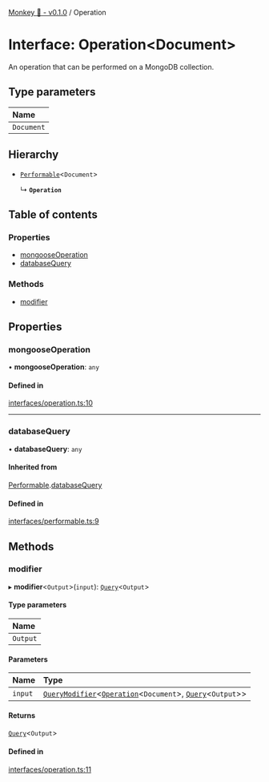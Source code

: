 [Monkey 🐒 - v0.1.0](../README.md) / Operation

# Interface: Operation<Document\>

An operation that can be performed on a MongoDB collection.

## Type parameters

| Name |
| :------ |
| `Document` |

## Hierarchy

- [`Performable`](Performable.md)<`Document`\>

  ↳ **`Operation`**

## Table of contents

### Properties

- [mongooseOperation](Operation.md#mongooseoperation)
- [databaseQuery](Operation.md#databasequery)

### Methods

- [modifier](Operation.md#modifier)

## Properties

### mongooseOperation

• **mongooseOperation**: `any`

#### Defined in

[interfaces/operation.ts:10](https://github.com/bpisano/monkey/blob/62534c6/src/interfaces/operation.ts#L10)

___

### databaseQuery

• **databaseQuery**: `any`

#### Inherited from

[Performable](Performable.md).[databaseQuery](Performable.md#databasequery)

#### Defined in

[interfaces/performable.ts:9](https://github.com/bpisano/monkey/blob/62534c6/src/interfaces/performable.ts#L9)

## Methods

### modifier

▸ **modifier**<`Output`\>(`input`): [`Query`](Query.md)<`Output`\>

#### Type parameters

| Name |
| :------ |
| `Output` |

#### Parameters

| Name | Type |
| :------ | :------ |
| `input` | [`QueryModifier`](QueryModifier.md)<[`Operation`](Operation.md)<`Document`\>, [`Query`](Query.md)<`Output`\>\> |

#### Returns

[`Query`](Query.md)<`Output`\>

#### Defined in

[interfaces/operation.ts:11](https://github.com/bpisano/monkey/blob/62534c6/src/interfaces/operation.ts#L11)
